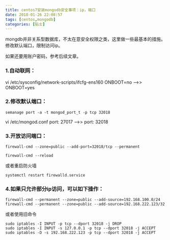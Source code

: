 ```yaml
---
title: centos7安装mongodb安全事项：ip，端口
date: 2018-01-26 22:08:57
tags: [centos,mongodb]
categories: [贴士]
---
```


mongdb并非关系型数据库，不太在意安全权限之类，这里做一些最基本的措施。修改默认端口，限制访问ip。<!-- more -->

如果还要用账户密码，参考后续文章。

### 1.自动联网： 

vi /etc/sysconfig/network-scripts/ifcfg-ens160
ONBOOT=no -->> ONBOOT=yes

### 2.修改默认端口：

```shell
semanage port -a -t mongod_port_t -p tcp 32018
```


vi /etc/mongod.conf 
port: 27017 -->> port: 32018

### 3.开放访问端口：

```shell
firewall-cmd --zone=public --add-port=32018/tcp --permanent

firewall-cmd --reload
```


或者重启防火墙

```shell
systemctl restart firewalld.service
```



### 4.如果只允许部分ip访问，可以如下操作：

```shell
firewall-cmd --permanent --zone=public --add-source=192.168.100.0/24
firewall-cmd --permanent --zone=public --add-source=192.168.222.123/32
```


或者使用旧命令

```shell
sudo iptables -I INPUT -p tcp --dport 32018 -j DROP
sudo iptables -I INPUT -s 127.0.0.1 -p tcp --dport 32018 -j ACCEPT
sudo iptables -D -s 192.168.222.123 -p tcp --dport 32018 -j ACCEPT
```

